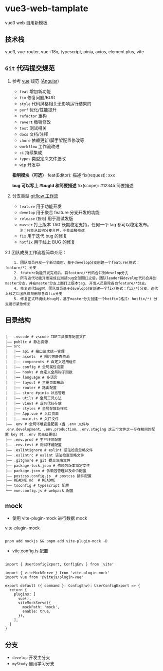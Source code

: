 # vue3-web-tamplate

vue3 web 自用新模板

## 技术栈

vue3, vue-router, vue-i18n, typescript, pinia, axios, element plus, vite

## `Git` 代码提交规范

1. 参考 [vue](https://github.com/vuejs/vue/blob/dev/.github/COMMIT_CONVENTION.md) 规范 ([Angular](https://github.com/conventional-changelog/conventional-changelog/tree/master/packages/conventional-changelog-angular))

   - `feat` 增加新功能
   - `fix` 修复问题/BUG
   - `style` 代码风格相关无影响运行结果的
   - `perf` 优化/性能提升
   - `refactor` 重构
   - `revert` 撤销修改
   - `test` 测试相关
   - `docs` 文档/注释
   - `chore` 依赖更新/脚手架配置修改等
   - `workflow` 工作流改进
   - `ci` 持续集成
   - `types` 类型定义文件更改
   - `wip` 开发中

   **指明模块（可选）**
   feat(Editor): 描述
   fix(request): xxx

   **bug 可以写上 #bugId 和简要描述**
   fix(scope): #12345 简要描述

2. 分支类型 [gitflow 工作流](https://blog.csdn.net/sunyctf/article/details/130587970)
   - `feature` 用于功能开发
   - `develop` 用于聚合 feature 分支开发的功能
   - `release` (`暂无`) 用于测试发版
   - `master` 打上版本 TAG 长期稳定支持，任何一个 tag 都可以稳定发布。 `注：只能从其他分支合并，不能直接修改`
   - `fix` 用于迭代 bug 的修复
   - `hotfix` 用于线上 BUG 的修复

2.1 团队成员工作流程简单介绍：

```流程
    1. 团队成员开发一个新功能时，基于develop分支创建一个feature(格式：feature/*) 分支
    2. feature功能开发完成后，将feature/*代码合并到develop分支
    3. 所有迭代功能开发完成且测试bug全部回归之后，团队leader将develop代码合并到master分支，并在master分支上面打上版本tag, 开发人员删除各自feature/*分支。
    4. 修复迭代bug时，团队成员基于develop分支创建一个fix(格式：fix/*)分支，迭代上线之后团队成员删除各自fix分支
    5. 修复正式环境线上bug时，基于master分支创建一个hotfix(格式: hotfix/*) 分支进行紧急修复
```

## 目录结构

```目录

|—— .vscode # vscode IDE工具推荐配置文件
│—— public # 静态资源
|—— src
│   |—— api # 接口请求统一管理
|   |—— assets  # 图片等静态资源
|   |—— components # 自定义通用组件
|   |—— config # 全局属性设置
|   |—— hooks # 自定义全局钩子函数
|   |—— language # 多语言
|   |—— layout # 主要页面布局
|   |—— router # 路由配置
|   |—— store #pinia 状态管理
|   |—— utils # 全局工具方法
|   |—— views # 业务代码存放
|   |—— styles # 全局存放处样式
|   |—— App.vue # 入口页面
|   |—— main.ts # 入口文件
|—— .env # 全局环境变量配置（当 .env 文件与 .env.development、.env.production、.env.staging 这三个文件之一存在相同的配置 key 时，.env 优先级更低）
|—— .env.prod # 生产环境配置
|—— .env.test # 测试环境配置
|—— .eslintignore # eslint 语法检查忽略文件
|—— .eslintrc # eslint 语法检查忽略文件
|—— .gitgnore # git 提交忽略文件
|—— package-lock.json # 依赖包版本锁定文件
|—— package.json # 依赖包管理以及命令配置
|—— postcss.config.js  # postcss 插件配置
|—— README.md  # README
|—— tsconfig # typescript 配置
└── vue.config.js # webpack 配置

```

## mock

- 使用 vite-plugin-mock 进行数据 mock

[vite-plugin-mock](https://github.com/vbenjs/vite-plugin-mock/blob/main/README.zh_CN.md)

```mock

pnpm add mockjs && pnpm add vite-plugin-mock -D
```

- vite.config.ts 配置

```config

import { UserConfigExport, ConfigEnv } from 'vite'

import { viteMockServe } from 'vite-plugin-mock'
import vue from '@vitejs/plugin-vue'

export default ({ command }: ConfigEnv): UserConfigExport => {
  return {
    plugins: [
      vue(),
      viteMockServe({
        mockPath: 'mock',
        enable: true,
      }),
    ],
  }
}
```

## 分支

- `develop` 开发主分支
- `myStudy` 自用学习分支

